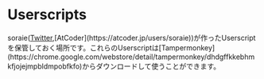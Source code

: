 # Userscripts
soraie([Twitter](https://twitter.com/soraie_),[AtCoder](https://atcoder.jp/users/soraie))が作ったUserscriptを保管しておく場所です。これらのUserscriptは[Tampermonkey](https://chrome.google.com/webstore/detail/tampermonkey/dhdgffkkebhmkfjojejmpbldmpobfkfo)からダウンロードして使うことができます。
